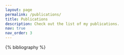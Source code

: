 ```yaml
---
layout: page
permalink: /publications/
title: Publications
description: Check out the list of my publications.
nav: true
nav_order: 3
---
```


<!-- _pages/publications.md -->
<div class="publications">

{% bibliography %}

</div>
